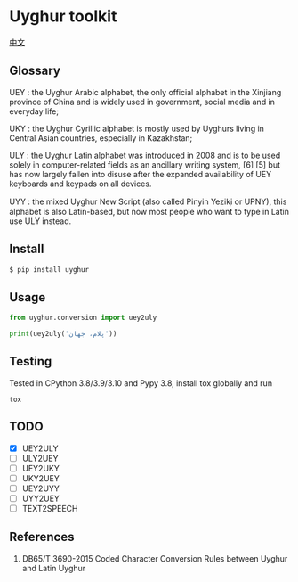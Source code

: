 Uyghur toolkit
==============

[中文](README_zh.md)

## Glossary

UEY
: the Uyghur Arabic alphabet, the only official alphabet in the Xinjiang province of China and is widely used in government, social media and in everyday life;

UKY
: the Uyghur Cyrillic alphabet is mostly used by Uyghurs living in Central Asian countries, especially in Kazakhstan;

ULY
: the Uyghur Latin alphabet was introduced in 2008 and is to be used solely in computer-related fields as an ancillary writing system, [6] [5] but has now largely fallen into disuse after the expanded availability of UEY keyboards and keypads on all devices.

UYY
: the mixed Uyghur New Script (also called Pinyin Yeziⱪi or UPNY), this alphabet is also Latin-based, but now most people who want to type in Latin use ULY instead.

## Install

```sh
$ pip install uyghur
```

## Usage

```python
from uyghur.conversion import uey2uly

print(uey2uly('پلام، جهان'))
```

## Testing

Tested in CPython 3.8/3.9/3.10 and Pypy 3.8, install tox globally and run

```shell
tox
```

## TODO

* [x] UEY2ULY
* [ ] ULY2UEY
* [ ] UEY2UKY
* [ ] UKY2UEY
* [ ] UEY2UYY
* [ ] UYY2UEY
* [ ] TEXT2SPEECH

## References

1. DB65/T 3690-2015 Coded Character Conversion Rules between Uyghur and Latin Uyghur
